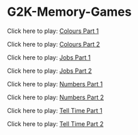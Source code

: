 # G2K-Memory-Games

Click here to play: [Colours Part 1](https://tech-g2k.github.io/G2K-Memory-Games/Colours-Part-1/)

Click here to play: [Colours Part 2](https://tech-g2k.github.io/G2K-Memory-Games/Colours-Part-2/)

Click here to play: [Jobs Part 1](https://tech-g2k.github.io/G2K-Memory-Games/Jobs-Part-1/)

Click here to play: [Jobs Part 2](https://tech-g2k.github.io/G2K-Memory-Games/Jobs-Part-2/)

Click here to play: [Numbers Part 1](https://tech-g2k.github.io/G2K-Memory-Games/Numbers-Part-1/)

Click here to play: [Numbers Part 2](https://tech-g2k.github.io/G2K-Memory-Games/Numbers-Part-2/)

Click here to play: [Tell Time Part 1](https://tech-g2k.github.io/G2K-Memory-Games/Tell-Time-Part-1/)

Click here to play: [Tell Time Part 2](https://tech-g2k.github.io/G2K-Memory-Games/Tell-Time-Part-2/)
